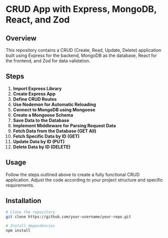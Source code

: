 # CRUD App with Express, MongoDB, React, and Zod

## Overview

This repository contains a CRUD (Create, Read, Update, Delete) application built using Express for the backend, MongoDB as the database, React for the frontend, and Zod for data validation.

## Steps

1. **Import Express Library**
2. **Create Express App**
3. **Define CRUD Routes**
4. **Use Nodemon for Automatic Reloading**
5. **Connect to MongoDB using Mongoose**
6. **Create a Mongoose Schema**
7. **Save Data to the Database**
8. **Implement Middleware for Parsing Request Data**
9. **Fetch Data from the Database (GET All)**
10. **Fetch Specific Data by ID (GET)**
11. **Update Data by ID (PUT)**
12. **Delete Data by ID (DELETE)**

## Usage

Follow the steps outlined above to create a fully functional CRUD application. Adjust the code according to your project structure and specific requirements.

## Installation

```bash
# Clone the repository
git clone https://github.com/your-username/your-repo.git

# Install dependencies
npm install
